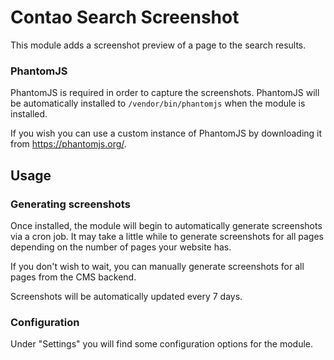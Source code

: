 Contao Search Screenshot
========================
This module adds a screenshot preview of a page to the search results.

### PhantomJS
PhantomJS is required in order to capture the screenshots. PhantomJS will be automatically 
installed to `/vendor/bin/phantomjs` when the module is installed.

If you wish you can use a custom instance of PhantomJS by downloading it from https://phantomjs.org/.

## Usage
### Generating screenshots
Once installed, the module will begin to automatically generate screenshots via a cron job. It
may take a little while to generate screenshots for all pages depending on the number of pages
your website has.

If you don't wish to wait, you can manually generate screenshots for all pages from the CMS backend.

Screenshots will be automatically updated every 7 days.

### Configuration
Under "Settings" you will find some configuration options for the module.